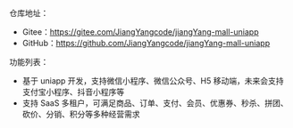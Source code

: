 仓库地址：

* Gitee：<https://gitee.com/JiangYangcode/jiangYang-mall-uniapp>
* GitHub：<https://github.com/JiangYangcode/jiangYang-mall-uniapp>

功能列表：
* 基于 uniapp 开发，支持微信小程序、微信公众号、H5 移动端，未来会支持支付宝小程序、抖音小程序等
* 支持 SaaS 多租户，可满足商品、订单、支付、会员、优惠券、秒杀、拼团、砍价、分销、积分等多种经营需求
